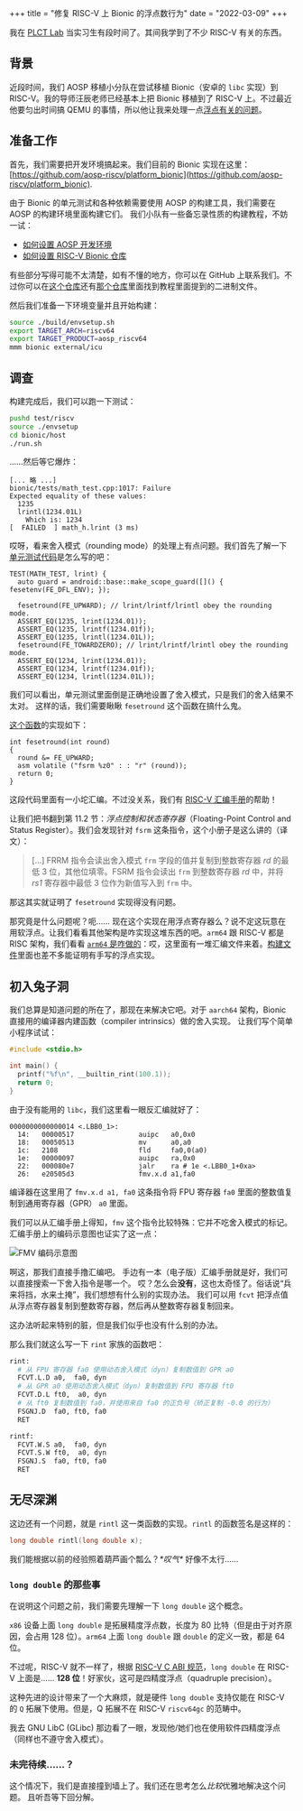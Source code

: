 +++
title = "修复 RISC-V 上 Bionic 的浮点数行为"
date = "2022-03-09"
+++

我在 [PLCT Lab](https://plctlab.github.io/) 当实习生有段时间了。其间我学到了不少 RISC-V 有关的东西。

## 背景

近段时间，我们 AOSP 移植小分队在尝试移植 Bionic（安卓的 `libc` 实现）到 RISC-V。我的导师汪辰老师已经基本上把 Bionic 移植到了 RISC-V 上。不过最近他要匀出时间搞 QEMU 的事情，所以他让我来处理一点[浮点有关的问题](https://github.com/aosp-riscv/working-group/issues/36)。

## 准备工作

首先，我们需要把开发环境搞起来。我们目前的 Bionic 实现在这里：[https://github.com/aosp-riscv/platform_bionic](https://github.com/aosp-riscv/platform_bionic).

由于 Bionic 的单元测试和各种依赖需要使用 AOSP 的构建工具，我们需要在 AOSP 的构建环境里面构建它们。
我们小队有一些备忘录性质的构建教程，不妨一试：

- [如何设置 AOSP 开发环境](https://github.com/aosp-riscv/working-group/blob/9a8b450471a72cb92dbf274c9d054568ca3682ba/docs/howto-setup-build-env.md)
- [如何设置 RISC-V Bionic 仓库](https://github.com/aosp-riscv/test-riscv/blob/4cdc228de846220e4603e1b80dabcaa4c491d98d/docs/howto-setup-test-env.md)

有些部分写得可能不太清楚，如有不懂的地方，你可以在 GitHub 上联系我们。不过你可以在[这个仓库](https://github.com/aosp-riscv/platform-prebuilts-build-tools/tree/f0e2377d3c29d1e9942dd861a8050b65cf04032c)还有[那个仓库](https://github.com/aosp-riscv/test-riscv/tree/4cdc228de846220e4603e1b80dabcaa4c491d98d/bin/qemu/install)里面找到教程里面提到的二进制文件。

然后我们准备一下环境变量并且开始构建：

```bash
source ./build/envsetup.sh
export TARGET_ARCH=riscv64
export TARGET_PRODUCT=aosp_riscv64
mmm bionic external/icu
```

## 调查

构建完成后，我们可以跑一下测试：

```bash
pushd test/riscv
source ./envsetup
cd bionic/host
./run.sh
```

……然后等它爆炸：

```
[... 略 ...]
bionic/tests/math_test.cpp:1017: Failure
Expected equality of these values:
  1235
  lrintl(1234.01L)
    Which is: 1234
[  FAILED  ] math_h.lrint (3 ms)
```

哎呀，看来舍入模式（rounding mode）的处理上有点问题。我们首先了解一下[单元测试代码](https://github.com/aosp-riscv/platform_bionic/blob/0dde4734fa01e36dee2ce6372c84b32d1523a48d/tests/math_test.cpp#L1011-L1021)是怎么写的吧：

```c++,linenos,linenostart=1011
TEST(MATH_TEST, lrint) {
  auto guard = android::base::make_scope_guard([]() { fesetenv(FE_DFL_ENV); });

  fesetround(FE_UPWARD); // lrint/lrintf/lrintl obey the rounding mode.
  ASSERT_EQ(1235, lrint(1234.01));
  ASSERT_EQ(1235, lrintf(1234.01f));
  ASSERT_EQ(1235, lrintl(1234.01L));
  fesetround(FE_TOWARDZERO); // lrint/lrintf/lrintl obey the rounding mode.
  ASSERT_EQ(1234, lrint(1234.01));
  ASSERT_EQ(1234, lrintf(1234.01f));
  ASSERT_EQ(1234, lrintl(1234.01L));
```

我们可以看出，单元测试里面倒是正确地设置了舍入模式，只是我们的舍入结果不太对。
这样的话，我们需要瞅瞅 `fesetround` 这个函数在搞什么鬼。

[这个函数](https://github.com/aosp-riscv/platform_bionic/blob/0dde4734fa01e36dee2ce6372c84b32d1523a48d/libm/riscv64/fenv.c#L96-L101)的实现如下：

```c,linenos,linenostart=96
int fesetround(int round)
{
  round &= FE_UPWARD;
  asm volatile ("fsrm %z0" : : "r" (round));
  return 0;
}
```

这段代码里面有一小坨汇编。不过没关系，我们有 [RISC-V 汇编手册](https://github.com/riscv/riscv-isa-manual/releases/download/Ratified-IMAFDQC/riscv-spec-20191213.pdf)的帮助！

让我们把书翻到第 11.2 节：_浮点控制和状态寄存器_（Floating-Point Control and Status Register）。我们会发现针对 `fsrm` 这条指令，这个小册子是这么讲的（译文）：

> [...] FRRM 指令会读出舍入模式 `frm` 字段的值并复制到整数寄存器 _rd_ 的最低 3 位，其他位填零。FSRM 指令会读出 `frm` 到整数寄存器 _rd_ 中，并将 _rs1_ 寄存器中最低 3 位作为新值写入到 `frm` 中。

那这其实就证明了 `fesetround` 实现得没有问题。

那究竟是什么问题呢？呃…… 现在这个实现在用浮点寄存器么？说不定这玩意在用软浮点。让我们看看其他架构是咋实现这堆东西的吧。`arm64` 跟 RISC-V 都是 RISC 架构，我们看看 [`arm64` 是咋做的](https://github.com/aosp-riscv/platform_bionic/tree/0dde4734fa01e36dee2ce6372c84b32d1523a48d/libm/arm64)：哎，这里面有一堆汇编文件来着。[构建文件](https://github.com/aosp-riscv/platform_bionic/blob/0dde4734fa01e36dee2ce6372c84b32d1523a48d/libm/Android.bp#L320-L343)里面也差不多能证明有手写的浮点实现。


## 初入兔子洞

我们总算是知道问题的所在了，那现在来解决它吧。对于 `aarch64` 架构，Bionic 直接用的编译器内建函数（compiler intrinsics）做的舍入实现。
让我们写个简单小程序试试：

```c
#include <stdio.h>

int main() {
  printf("%f\n", __builtin_rint(100.1));
  return 0;
}
```

由于没有能用的 `libc`，我们这里看一眼反汇编就好了：

```
0000000000000014 <.LBB0_1>:
  14:   00000517                auipc   a0,0x0
  18:   00050513                mv      a0,a0
  1c:   2108                    fld     fa0,0(a0)
  1e:   00000097                auipc   ra,0x0
  22:   000080e7                jalr    ra # 1e <.LBB0_1+0xa>
  26:   e20505d3                fmv.x.d a1,fa0
```

编译器在这里用了 `fmv.x.d a1, fa0` 这条指令将 FPU 寄存器 `fa0` 里面的整数值复制到通用寄存器（GPR） `a0` 里面。

我们可以从汇编手册上得知，`fmv` 这个指令比较特殊：它并不吃舍入模式的标记。汇编手册上的编码示意图也证实了这一点：

![FMV 编码示意图](/fmv-diagram.drawio.svg)

啊这，那我们直接手撸汇编吧。
手边有一本（电子版）汇编手册就是好，我们可以直接搜索一下舍入指令是哪一个。
哎？怎么会**没有**，这也太奇怪了。俗话说“兵来将挡，水来土掩”，我们想想有什么别的实现办法。
我们可以用 `fcvt` 把浮点值从浮点寄存器复制到整数寄存器，然后再从整数寄存器复制回来。

这办法听起来特别的脏，但是我们似乎也没有什么别的办法。

那么我们就这么写一下 `rint` 家族的函数吧：

```bash
rint:
  # 从 FPU 寄存器 fa0 使用动态舍入模式（dyn）复制数值到 GPR a0
  FCVT.L.D a0,  fa0, dyn
  # 从 GPR a0 使用动态舍入模式（dyn）复制数值到 FPU 寄存器 ft0
  FCVT.D.L ft0,  a0, dyn
  # 从 ft0 复制数值到 fa0，并使用来自 fa0 的正负号（矫正复制 -0.0 的行为）
  FSGNJ.D  fa0, ft0, fa0
  RET

rintf:
  FCVT.W.S a0,  fa0, dyn
  FCVT.S.W ft0,  a0, dyn
  FSGNJ.S  fa0, ft0, fa0
  RET
```

## 无尽深渊

这边还有一个问题，就是 `rintl` 这一类函数的实现。`rintl` 的函数签名是这样的：

```c
long double rintl(long double x);
```

我们能根据以前的经验照着葫芦画个瓢么？*\*叹气\** 好像不太行……

### `long double` 的那些事

在说明这个问题之前，我们需要先理解一下 `long double` 这个概念。

`x86` 设备上面 `long double` 是拓展精度浮点数，长度为 80 比特（但是由于对齐原因，会占用 128 位）。`arm64` 上面 `long double` 跟 `double` 的定义一致，都是 64 位。

不过呢，RISC-V 就不一样了，根据 [RISC-V C ABI 规范](https://riscv.org/wp-content/uploads/2015/01/riscv-calling.pdf)，`long double` 在 RISC-V 上面是…… **128 位**！好家伙，这可是四精度浮点（quadruple precision）。

这种先进的设计带来了一个大麻烦，就是硬件 `long double` 支持仅能在 RISC-V 的 `Q` 拓展下使用。但是，Q 拓展不在 RISC-V `riscv64gc` 的范畴中。

我去 GNU LibC (GLibc) 那边看了一眼，发现他/她们也在使用软件四精度浮点（同样也不遵守舍入模式）。

### 未完待续……？

这个情况下，我们是直接撞到墙上了。我们还在思考怎么*比较*优雅地解决这个问题。
且听吾等下回分解。
